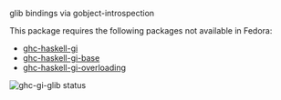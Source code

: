 glib bindings via gobject-introspection

This package requires the following packages not available in Fedora:

* [ghc-haskell-gi](../ghc-haskell-gi)
* [ghc-haskell-gi-base](../ghc-haskell-gi-base)
* [ghc-haskell-gi-overloading](../ghc-haskell-gi-overloading)

![ghc-gi-glib status](https://copr.fedorainfracloud.org/coprs/dshea/bdcs-haskell-deps/package/ghc-gi-glib/status_image/last_build.png)
